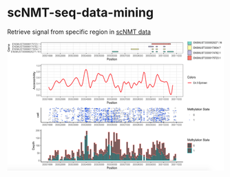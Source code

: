 # scNMT-seq-data-mining
Retrieve signal from specific region in [scNMT data](https://www.nature.com/articles/s41586-019-1825-8)



<img src="fig1.png" width="600" height="300" />
